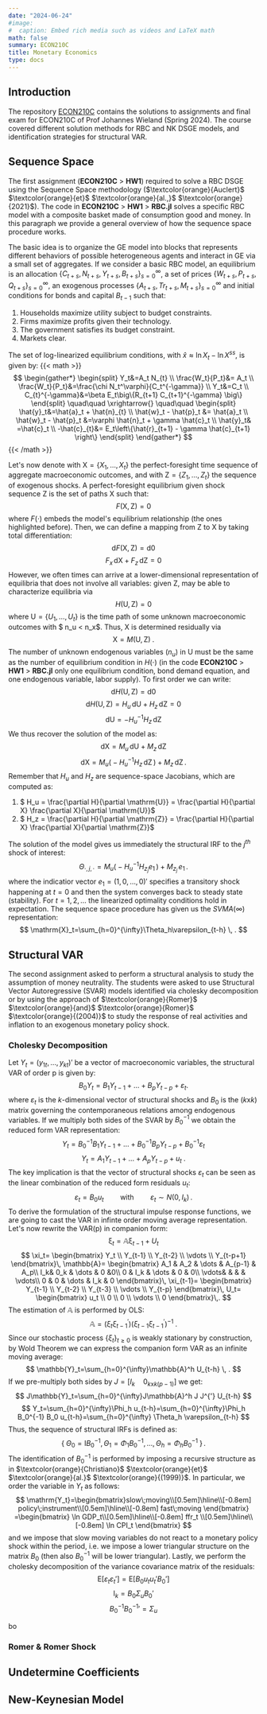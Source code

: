 ```yaml
---
date: "2024-06-24"
#image:
#  caption: Embed rich media such as videos and LaTeX math
math: false
summary: ECON210C
title: Monetary Economics
type: docs
---
```


## Introduction

The repository [ECON210C](https://github.com/LapoBini/210C) contains the solutions to assignments and final exam for ECON210C of Prof Johannes Wieland (Spring 2024). The course covered different solution methods for RBC and NK DSGE models, and identification strategies for structural VAR. 

## Sequence Space
The first assignment (__ECON210C__ > __HW1__) required to solve a RBC DSGE using the Sequence Space methodology ($\textcolor{orange}{Auclert}$ $\textcolor{orange}{et}$ $\textcolor{orange}{al.,}$ $\textcolor{orange}{2021}$). The code in __ECON210C__ > __HW1__ > __RBC.jl__ solves a specific RBC model with a composite basket made of consumption good and money. In this paragraph we provide a general overview of how the sequence space procedure works.  

The basic idea is to organize the GE model into blocks that represents different behaviors of possible heterogeneous agents and interact in GE via a small set of aggregates. If we consider a basic RBC model, an equilibrium is an allocation $\{C_{t+s},N_{t+s},Y_{t+s},B_{t+s}\}_{s=0}^{\infty}$, a set of prices $\{W_{t+s},P_{t+s},Q_{t+s}\}_{s=0}^{\infty}$, an exogenous processes $\{A_{t+s},Tr_{t+s},M_{t+s}\}_{s=0}^{\infty}$ and initial conditions for bonds and capital $B_{t-1}$ such that:
1. Households maximize utility subject to budget constraints.
2. Firms maximize profits given their technology.
3. The government satisfies its budget constraint.
4. Markets clear.

The set of log-linearized equilibrium conditions, with  $\hat x \approx \ln X_t - \ln X^{ss}$, is given by:
{{< math >}}
$$
\begin{gather*}
\begin{split}
    Y_t&=A_t N_{t} \\
	\frac{W_t}{P_t}&= A_t  \\
	\frac{W_t}{P_t}&=\frac{\chi N_t^\varphi}{C_t^{-\gamma}} \\
	Y_t&=C_t \\
	C_{t}^{-\gamma}&=\beta E_t\big\{R_{t+1} C_{t+1}^{-\gamma} \big\} 
    \end{split}
    \quad\quad \xrightarrow{} \quad\quad
    \begin{split}
    \hat{y}_t&=\hat{a}_t + \hat{n}_{t}  \\
	\hat{w}_t - \hat{p}_t &= \hat{a}_t  \\
	\hat{w}_t - \hat{p}_t &=\varphi \hat{n}_t + \gamma \hat{c}_t \\
	\hat{y}_t& =\hat{c}_t \\
	-\hat{c}_{t}&= E_t\left\{\hat{r}_{t+1} - \gamma \hat{c}_{t+1} \right\} 
    \end{split}
\end{gather*}
$$
{{< /math >}}

Let's now denote with $\mathrm{X} = \{X_1,\dots,X_t\}$ the perfect-foresight time sequence of aggregate macroeconomic outcomes, and with $\mathrm{Z} = \{Z_1,\dots,Z_t\}$ the sequence of exogenous shocks. A perfect-foresight equilibrium given shock sequence $\mathrm{Z}$ is the set of paths $\mathrm{X}$ such that:
$$ F(\mathrm{X}, \mathrm{Z}) = 0 $$
where $F(\cdot)$ embeds the model's equilibrium relationship (the ones highlighted before). Then, we can define a mapping from $\mathrm{Z}$ to $\mathrm{X}$ by taking total differentiation:
$$ \text{d}F(\mathrm{X}, \mathrm{Z}) = \text{d}0 $$
$$ F_x \, \text{d}\mathrm{X} + F_z \, \text{d}\mathrm{Z} = 0 $$
However, we often times can arrive at a lower-dimensional representation of equilibria that does not involve all variables: given $\mathrm{Z}$, may be able to characterize equilibria via
$$ H(\mathrm{U}, \mathrm{Z}) = 0 $$
where $\mathrm{U} = \{U_1,\dots,U_t\}$ is the time path of some unknown macroeconomic outcomes with $ n_u < n_x$. Thus, $\mathrm{X}$ is determined residually via 
$$ \mathrm{X}= M(\mathrm{U}, \mathrm{Z}) \; .$$
The number of unknown endogenous variables ($n_u$) in $\mathrm{U}$ must be the same as the number of equilibrium condition in $H(\cdot)$ (in the code __ECON210C__ > __HW1__ > __RBC.jl__ only one equilibrium condition, bond demand equation, and one endogenous variable, labor supply). To first order we can write:
$$ \text{d}H(\mathrm{U}, \mathrm{Z}) = \text{d}0 $$
$$ \text{d}H(\mathrm{U}, \mathrm{Z}) = H_u \, \text{d}\mathrm{U} + H_z \, \text{d}\mathrm{Z} = 0 $$
$$ \text{d}\mathrm{U} = - H_u^{-1} H_z \, \text{d}\mathrm{Z} $$
We thus recover the solution of the model as:
$$ \text{d}\mathrm{X} = M_u \, \text{d}\mathrm{U} + M_z \, \text{d}\mathrm{Z} $$
$$ \text{d}\mathrm{X} = M_u \big( - H_u^{-1} H_z \, \text{d}\mathrm{Z} \, \big) + M_z \, \text{d}\mathrm{Z} \, .$$
Remember that $H_u$ and $H_z$ are sequence-space Jacobians, which are computed as:
1. $ H_u = \frac{\partial H}{\partial \mathrm{U}} = \frac{\partial H}{\partial X} \frac{\partial X}{\partial \mathrm{U}}$
2. $ H_z = \frac{\partial H}{\partial \mathrm{Z}} = \frac{\partial H}{\partial X} \frac{\partial X}{\partial \mathrm{Z}}$

The solution of the model gives us immediately the structural IRF to the $j^{th}$ shock of interest:
$$ \Theta_{\cdot,j,\cdot} = M_u \big( - H_u^{-1} H_{z_j} e_1 \, \big) + M_{z_j} \, e_1 \, .$$
where the indicatior vector $e_1 = (1, 0, \dots, 0)'$ specifies a transitory shock happening at $t=0$ and then the system converges back to steady state (stability). For $t=1,2,\dots$ the linearized optimality conditions hold in expectation. The sequence space procedure has given us the $SVMA(\infty)$ representation:
$$ \mathrm{X}_t=\sum_{h=0}^{\infty}\Theta_h\varepsilon_{t-h} \, . $$

## Structural VAR
The second assignment asked to perform a structural analysis to study the assumption of money neutrality. The students were asked to use Structural Vector Autoregressive (SVAR) models identified via cholesky decomposition or by using the approach of $\textcolor{orange}{Romer}$ $\textcolor{orange}{and}$ $\textcolor{orange}{Romer}$ $\textcolor{orange}{(2004)}$ to study the response of real activities and inflation to an exogenous monetary policy shock. 

### Cholesky Decomposition 
Let $Y_t = (y_{1t},\dots,y_{kt})'$ be a vector of macroeconomic variables, the structural VAR of order p is given by:
$$
B_0Y_t=B_1Y_{t-1}+\dots+B_pY_{t-p}+\varepsilon_t.
$$
where $\varepsilon_t$ is the $k$-dimensional vector of structural shocks and $B_0$ is the $(k\text{x}k)$ matrix governing the contemporaneous relations among endogenous variables. If we multiply both sides of the SVAR by $B_0^{-1}$ we obtain the reduced form VAR representation: 
$$ Y_t=B_0^{-1}B_1Y_{t-1}+\dots+B_0^{-1}B_pY_{t-p}+B_0^{-1}\varepsilon_t $$
$$ Y_t=A_1Y_{t-1}+\dots+A_pY_{t-p}+u_t \;.$$
The key implication is that the vector of structural shocks $\varepsilon_t$ can be seen as the linear combination of the reduced form residuals $u_t$: $$\varepsilon_t=B_0u_t \quad\quad \text{with} \quad\quad \varepsilon_t \sim N(0, I_k) \,.$$
To derive the formulation of the structural impulse response functions, we are going to cast the VAR in infinte order moving average representation. Let's now rewrite the VAR(p) in companion form: 
$$
\mathbb{\xi}_t= \mathbb{A \xi}_{t-1} + U_t
$$
$$
\xi_t=
\begin{bmatrix}
Y_t \\
Y_{t-1} \\
Y_{t-2} \\
\vdots \\
Y_{t-p+1}
\end{bmatrix}\,
\mathbb{A}=
\begin{bmatrix}
A_1 & A_2 & \dots & A_{p-1} & A_p\\
I_k& 0_k &  \dots & 0 &0\\
0 & I_k &  \dots & 0 & 0\\
\vdots&  &  & & \vdots\\
0 & 0 & \dots & I_k & 0
\end{bmatrix}\,
\xi_{t-1}=
\begin{bmatrix}
Y_{t-1} \\
Y_{t-2} \\
Y_{t-3} \\
\vdots \\
Y_{t-p}
\end{bmatrix}\,
U_t=
\begin{bmatrix}
u_t \\
0 \\
0 \\
\vdots \\
0
\end{bmatrix}\,.
$$
The estimation of $\mathbb{A}$ is performed by OLS:
$$
\mathbb{A}=(\xi_t \xi_{t-1}^{'})(\xi_{t-1} \xi_{t-1}^{'})^{-1} \; .
$$
Since our stochastic process $\{\xi_t\}_{t\geq0}$ is weakly stationary by construction, by Wold Theorem we can express the companion form VAR as an infinite moving average:
$$
\mathbb{Y}_t=\sum_{h=0}^{\infty}\mathbb{A}^h U_{t-h} \, .
$$
If we pre-multiply both sides by $J=[I_k \quad 0_{k \text{x} k(p-1)}]$ we get:
$$
J\mathbb{Y}_t=\sum_{h=0}^{\infty}J\mathbb{A}^h J J^{'} U_{t-h}
$$
$$
Y_t=\sum_{h=0}^{\infty}\Phi_h u_{t-h}=\sum_{h=0}^{\infty}\Phi_h B_0^{-1} B_0 u_{t-h}=\sum_{h=0}^{\infty} \Theta_h \varepsilon_{t-h}
$$
Thus, the sequence of structural IRFs is defined as:
$$
\{ \; \Theta_0=\mathrm{I} B_0^{-1}, \Theta_1=\Phi_1 B_0^{-1},\, \dots, \, \Theta_h = \Phi_h B_0^{-1} \; \} \, .
$$
The identification of $B_0^{-1}$ is performed by imposing a recursive structure as in $\textcolor{orange}{Christiano}$ $\textcolor{orange}{et}$ $\textcolor{orange}{al.}$ $\textcolor{orange}{(1999)}$. In particular, we order the variable in $Y_t$ as follows:
$$
\mathrm{Y_t}=\begin{bmatrix}slow\;moving\\[0.5em]\hline\\[-0.8em]
policy\;instrument\\[0.5em]\hline\\[-0.8em]
fast\;moving
\end{bmatrix}
=\begin{bmatrix} \ln GDP_t\\[0.5em]\hline\\[-0.8em]
ffr_t \\[0.5em]\hline\\[-0.8em]
\ln CPI_t
\end{bmatrix}
$$
and we impose that slow moving variables do not react to a monetary policy shock within the period, i.e. we impose a lower triangular structure on the matrix $B_0$ (then also $B_0^{-1}$ will be lower triangular). Lastly, we perform the cholesky decomposition of the variance covariance matrix of the residuals:
$$ \mathrm{E}[\varepsilon_t \varepsilon_t'] = \mathrm{E}[B_0 u_t u_t' B_0'] $$
$$\mathrm{I}_{k} = B_0 \Sigma_u B_0' $$
$$ B_0^{-1} B_0^{-1} ' = \Sigma_u$$

bo

### Romer \& Romer Shock

## Undetermine Coefficients

## New-Keynesian Model

